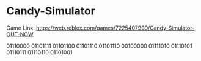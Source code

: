 # Candy-Simulator
Game Link: https://web.roblox.com/games/7225407990/Candy-Simulator-OUT-NOW








01110000 01101111 01101100 01101110 01101110 00100000 01111010 01110101 01110111 01110110 01101001
